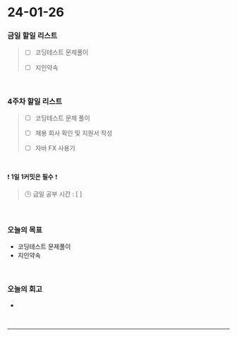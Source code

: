 # 24-01-26
### 금일 할일 리스트
> - [ ]  코딩테스트 문제풀이
>
> - [ ]  지인약속
<br/>

### 4주차 할일 리스트  
> - [ ]  코딩테스트 문제 풀이
>
> - [ ]  채용 회사 확인 및 지원서 작성
>
> - [ ]  자바 FX 사용기

<br/>

❗ **1일 1커밋은 필수** ❗
> 🕒 금일 공부 시간 : [  ]

<br/>

### 오늘의 목표
- 코딩테스트 문제풀이
- 지인약속

<br>

### 오늘의 회고
- 


<br/>

------------  
